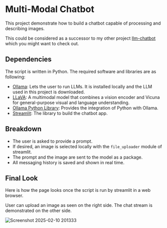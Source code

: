 # Multi-Modal Chatbot
This project demonstrate how to build a chatbot capable of processing and describing images.

This could be considered as a successor to my other project [llm-chatbot](https://github.com/kayaozan/llm-chatbot) which you might want to check out.

## Dependencies
The script is written in Python. The required software and libraries are as following:
- [Ollama](https://ollama.com/): Lets the user to run LLMs. It is installed locally and the LLM used in this project is downloaded.
- [LLaVA](https://ollama.com/library/llava): A multimodal model that combines a vision encoder and Vicuna for general-purpose visual and language understanding.
- [Ollama Python Library](https://github.com/ollama/ollama-python): Provides the integration of Python with Ollama.
- [Streamlit](https://streamlit.io/): The library to build the chatbot app.

## Breakdown
- The user is asked to provide a prompt.
- If desired, an image is selected locally with the `file_uploader` module of streamlit.
- The prompt and the image are sent to the model as a package.
- All messaging history is saved and shown in real time.

## Final Look
Here is how the page looks once the script is run by streamlit in a web browser.

User can upload an image as seen on the right side. The chat stream is demonstrated on the other side.

![Screenshot 2025-02-10 201333](https://github.com/user-attachments/assets/abd83b08-c9eb-4de2-bad5-1d14496342c2)
